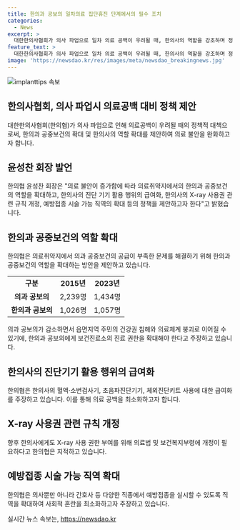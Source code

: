 ```yaml
---
title: 한의과 공보의 일차의료 집단휴진 단계에서의 필수 조치
categories:
  - News
excerpt: >
  대한한의사협회가 의사 파업으로 일차 의료 공백이 우려될 때, 한의사의 역할을 강조하며 정부에 정책을 제안했습니다. 윤성찬 회장은 한의사의 진료 역할 확대, 진단기기 사용 행위의 급여화, X-ray 사용 권 확대, 예방접종 시술 가능 직역 확대 등을 주장하며, 의료취약지의 의과 공중보건의 부족 문제에 대해 해결책을 제시했습니다. 또한, 한의과 공중보건의 역할을 확대하고, 의료계를 위기에서 벗어나기 위해 종사자 복지 향상 등을 요구했습니다.
feature_text: >
  대한한의사협회가 의사 파업으로 일차 의료 공백이 우려될 때, 한의사의 역할을 강조하며 정부에 정책을 제안했습니다. 윤성찬 회장은 한의사의 진료 역할 확대, 진단기기 사용 행위의 급여화, X-ray 사용 권 확대, 예방접종 시술 가능 직역 확대 등을 주장하며, 의료취약지의 의과 공중보건의 부족 문제에 대해 해결책을 제시했습니다. 또한, 한의과 공중보건의 역할을 확대하고, 의료계를 위기에서 벗어나기 위해 종사자 복지 향상 등을 요구했습니다.
image: 'https://newsdao.kr/res/images/meta/newsdao_breakingnews.jpg'
---
```


<p><img src="https://newsdao.kr/res/images/meta/newsdao_breakingnews.jpg" alt="implanttips 속보" /></p>

<h2 data-ke-size="size26">한의사협회, 의사 파업시 의료공백 대비 정책 제안</h2>

<p data-ke-size="size16">대한한의사협회(한의협)가 의사 파업으로 인해 의료공백이 우려될 때의 정책적 대책으로써, 한의과 공중보건의 확대 및 한의사의 역할 확대를 제안하여 의료 불안을 완화하고자 합니다.</p>

<h2 data-ke-size="size24">윤성찬 회장 발언</h2>

<p data-ke-size="size16">한의협 윤성찬 회장은 "의료 불안이 증가함에 따라 의료취약지에서의 한의과 공중보건의 역할을 확대하고, 한의사의 진단 기기 활용 행위의 급여화, 한의사의 X-ray 사용권 관련 규칙 개정, 예방접종 시술 가능 직역의 확대 등의 정책을 제안하고자 한다"고 밝혔습니다.</p>

<h2 data-ke-size="size24">한의과 공중보건의 역할 확대</h2>

<p data-ke-size="size16">한의협은 의료취약지에서 의과 공중보건의 공급이 부족한 문제를 해결하기 위해 한의과 공중보건의 역할을 확대하는 방안을 제안하고 있습니다.</p>

<table>
    <tr>
        <td style="text-align: center; height: 17px;"><b>구분</b></td>
        <td style="text-align: center; height: 17px;"><b>2015년</b></td>
        <td style="text-align: center; height: 17px;"><b>2023년</b></td>
    </tr>
    <tr>
        <td style="text-align: center; height: 17px;"><b>의과 공보의</b></td>
        <td style="text-align: center; height: 17px;">2,239명</td>
        <td style="text-align: center; height: 17px;">1,434명</td>
    </tr>
    <tr>
        <td style="text-align: center; height: 17px;"><b>한의과 공보의</b></td>
        <td style="text-align: center; height: 17px;">1,026명</td>
        <td style="text-align: center; height: 17px;">1,057명</td>
    </tr>
</table>

<p data-ke-size="size16">의과 공보의가 감소하면서 읍면지역 주민의 건강권 침해와 의료체계 붕괴로 이어질 수 있기에, 한의과 공보의에게 보건진료소의 진료 권한을 확대해야 한다고 주장하고 있습니다.</p>

<h2 data-ke-size="size24">한의사의 진단기기 활용 행위의 급여화</h2>

<p data-ke-size="size16">한의협은 한의사의 혈액·소변검사기, 초음파진단기기, 체외진단키트 사용에 대한 급여화를 주장하고 있습니다. 이를 통해 의료 공백을 최소화하고자 합니다.</p>

<h2 data-ke-size="size24">X-ray 사용권 관련 규칙 개정</h2>

<p data-ke-size="size16">향후 한의사에게도 X-ray 사용 권한 부여를 위해 의료법 및 보건복지부령에 개정이 필요하다고 한의협은 지적하고 있습니다.</p>

<h2 data-ke-size="size24">예방접종 시술 가능 직역 확대</h2>

<p data-ke-size="size16">한의협은 의사뿐만 아니라 간호사 등 다양한 직종에서 예방접종을 실시할 수 있도록 직역을 확대하여 사회적 혼란을 최소화하고자 주장하고 있습니다.</p>
실시간 뉴스 속보는, <a href="https://newsdao.kr" rel="dofollow">https://newsdao.kr</a>


